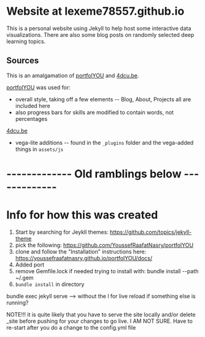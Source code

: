 # Website at lexeme78557.github.io

This is a personal website using Jekyll to help host some interactive data visualizations. There are also some blog posts on randomly selected deep learning topics.

## Sources

This is an amalgamation of [portfolYOU](https://github.com/YoussefRaafatNasry/portfolYOU) and [4dcu.be](https://github.com/4dcu-be/4dcu.be).

[portfolYOU](https://github.com/YoussefRaafatNasry/portfolYOU) was used for:
 * overall style, taking off a few elements -- Blog, About, Projects all are included here
 * also progress bars for skills are modified to contain words, not percentages
 
[4dcu.be](https://github.com/4dcu-be/4dcu.be)
 * vega-lite additions -- found in the `_plugins` folder and the vega-added things in `assets/js`


# ------------- Old ramblings below -------------

# Info for how this was created

1. Start by searching for Jeykll themes: https://github.com/topics/jekyll-theme
2. pick the following: https://github.com/YoussefRaafatNasry/portfolYOU
3. clone and follow the "Installation" instructions here: https://youssefraafatnasry.github.io/portfolYOU/docs/
4. Added port
5. remove Gemfile.lock if needed
trying to install with: bundle install --path ~/.gem
5. `bundle install` in directory 


bundle exec jekyll serve --> without the l for live reload if something else is running?

NOTE!!! it is quite likely that you have to serve the site locally and/or delete _site before pushing for your changes to go live.  I AM NOT SURE.  Have to re-start after you do a change to the config.yml file


